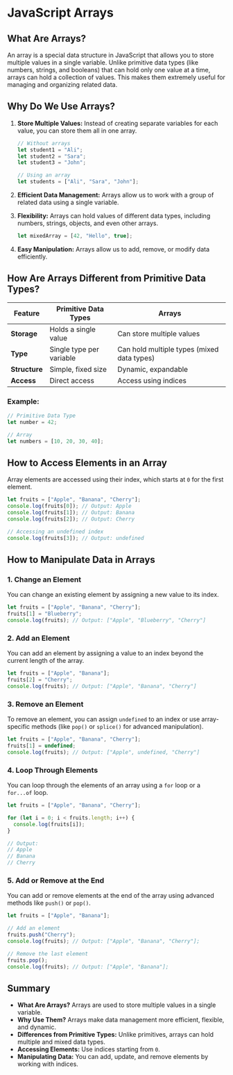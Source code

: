 # JavaScript Arrays

## What Are Arrays?
An array is a special data structure in JavaScript that allows you to store multiple values in a single variable. Unlike primitive data types (like numbers, strings, and booleans) that can hold only one value at a time, arrays can hold a collection of values. This makes them extremely useful for managing and organizing related data.

## Why Do We Use Arrays?

1. **Store Multiple Values:**
   Instead of creating separate variables for each value, you can store them all in one array.
   
   ```javascript
   // Without arrays
   let student1 = "Ali";
   let student2 = "Sara";
   let student3 = "John";

   // Using an array
   let students = ["Ali", "Sara", "John"];
   ```

2. **Efficient Data Management:**
   Arrays allow us to work with a group of related data using a single variable.

3. **Flexibility:**
   Arrays can hold values of different data types, including numbers, strings, objects, and even other arrays.
   
   ```javascript
   let mixedArray = [42, "Hello", true];
   ```

4. **Easy Manipulation:**
   Arrays allow us to add, remove, or modify data efficiently.

## How Are Arrays Different from Primitive Data Types?

| Feature               | Primitive Data Types          | Arrays                                   |
|-----------------------|-------------------------------|------------------------------------------|
| **Storage**           | Holds a single value          | Can store multiple values                |
| **Type**              | Single type per variable      | Can hold multiple types (mixed data types) |
| **Structure**         | Simple, fixed size           | Dynamic, expandable                      |
| **Access**            | Direct access                | Access using indices                     |

### Example:

```javascript
// Primitive Data Type
let number = 42;

// Array
let numbers = [10, 20, 30, 40];
```

## How to Access Elements in an Array
Array elements are accessed using their index, which starts at `0` for the first element.

```javascript
let fruits = ["Apple", "Banana", "Cherry"];
console.log(fruits[0]); // Output: Apple
console.log(fruits[1]); // Output: Banana
console.log(fruits[2]); // Output: Cherry

// Accessing an undefined index
console.log(fruits[3]); // Output: undefined
```

## How to Manipulate Data in Arrays

### 1. Change an Element
You can change an existing element by assigning a new value to its index.

```javascript
let fruits = ["Apple", "Banana", "Cherry"];
fruits[1] = "Blueberry";
console.log(fruits); // Output: ["Apple", "Blueberry", "Cherry"]
```

### 2. Add an Element
You can add an element by assigning a value to an index beyond the current length of the array.

```javascript
let fruits = ["Apple", "Banana"];
fruits[2] = "Cherry";
console.log(fruits); // Output: ["Apple", "Banana", "Cherry"]
```

### 3. Remove an Element
To remove an element, you can assign `undefined` to an index or use array-specific methods (like `pop()` or `splice()` for advanced manipulation).

```javascript
let fruits = ["Apple", "Banana", "Cherry"];
fruits[1] = undefined;
console.log(fruits); // Output: ["Apple", undefined, "Cherry"]
```

### 4. Loop Through Elements
You can loop through the elements of an array using a `for` loop or a `for...of` loop.

```javascript
let fruits = ["Apple", "Banana", "Cherry"];

for (let i = 0; i < fruits.length; i++) {
  console.log(fruits[i]);
}

// Output:
// Apple
// Banana
// Cherry
```

### 5. Add or Remove at the End
You can add or remove elements at the end of the array using advanced methods like `push()` or `pop()`.

```javascript
let fruits = ["Apple", "Banana"];

// Add an element
fruits.push("Cherry");
console.log(fruits); // Output: ["Apple", "Banana", "Cherry"];

// Remove the last element
fruits.pop();
console.log(fruits); // Output: ["Apple", "Banana"];
```

## Summary

- **What Are Arrays?** Arrays are used to store multiple values in a single variable.
- **Why Use Them?** Arrays make data management more efficient, flexible, and dynamic.
- **Differences from Primitive Types:** Unlike primitives, arrays can hold multiple and mixed data types.
- **Accessing Elements:** Use indices starting from `0`.
- **Manipulating Data:** You can add, update, and remove elements by working with indices.
